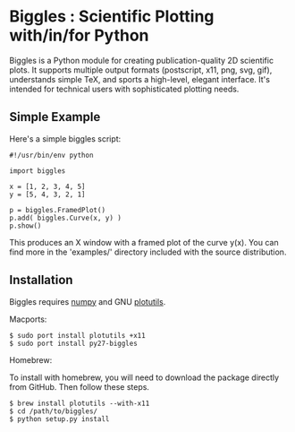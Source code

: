 
Biggles : Scientific Plotting with/in/for Python
================================================

Biggles is a Python module for creating publication-quality 2D scientific
plots. It supports multiple output formats (postscript, x11, png, svg, gif),
understands simple TeX, and sports a high-level, elegant interface. It's
intended for technical users with sophisticated plotting needs. 

Simple Example
--------------

Here's a simple biggles script:

    #!/usr/bin/env python

    import biggles

    x = [1, 2, 3, 4, 5]
    y = [5, 4, 3, 2, 1]

    p = biggles.FramedPlot()
    p.add( biggles.Curve(x, y) )
    p.show()

This produces an X window with a framed plot of the curve y(x).
You can find more in the 'examples/' directory included with the
source distribution.

Installation
------------
Biggles requires [numpy](http://www.numpy.org/) and GNU [plotutils](http://www.gnu.org/software/plotutils/).

Macports:

    $ sudo port install plotutils +x11
    $ sudo port install py27-biggles

Homebrew:

To install with homebrew, you will need to download the package directly from GitHub. Then follow these steps.

    $ brew install plotutils --with-x11
    $ cd /path/to/biggles/
    $ python setup.py install
